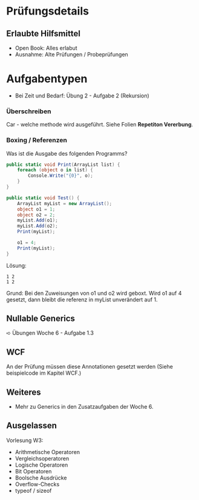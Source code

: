 # Prüfungsdetails


## Erlaubte Hilfsmittel

* Open Book: Alles erlabut
* Ausnahme: Alte Prüfungen / Probeprüfungen

# Aufgabentypen

* Bei Zeit und Bedarf: Übung 2 - Aufgabe 2 (Rekursion)

### Überschreiben

Car - welche methode wird ausgeführt. Siehe Folien **Repetiton Vererbung**.

### Boxing / Referenzen

Was ist die Ausgabe des folgenden Programms?

```cs
public static void Print(ArrayList list) {
    foreach (object o in list) {
        Console.Write("{0}", o);
    }
}

public static void Test() {
    ArrayList myList = new ArrayList();
    object o1 = 1;
    object o2 = 2;
    myList.Add(o1);
    myList.Add(o2);
    Print(myList);

    o1 = 4;
    Print(myList);
}
```
Lösung:

```
1 2
1 2
```

Grund: Bei den Zuweisungen von o1 und o2 wird geboxt. Wird o1 auf 4 gesetzt, dann bleibt die referenz in myList unverändert auf 1.

## Nullable Generics
➪ Übungen Woche 6 - Aufgabe 1.3


## WCF
An der Prüfung müssen diese Annotationen gesetzt werden (Siehe beispielcode im Kapitel WCF.)

## Weiteres

* Mehr zu Generics in den Zusatzaufgaben der Woche 6.

## Ausgelassen

Vorlesung W3:

* Arithmetische Operatoren
* Vergleichsoperatoren
* Logische Operatoren
* Bit Operatoren
* Boolsche Ausdrücke
* Overflow-Checks
* typeof / sizeof
